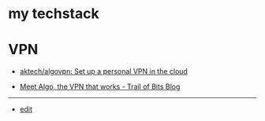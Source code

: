 # my techstack


# VPN

+ [aktech/algovpn: Set up a personal VPN in the cloud](https://github.com/aktech/algovpn)

+ [Meet Algo, the VPN that works - Trail of Bits Blog](https://blog.trailofbits.com/2016/12/12/meet-algo-the-vpn-that-works/)


---

+ [edit](https://github.com/tom-sapletta-com/techstack/edit/main/README.md)
